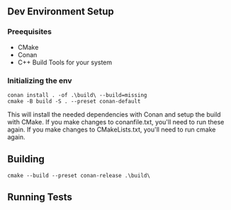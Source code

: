 ## Dev Environment Setup

### Preequisites

- CMake
- Conan
- C++ Build Tools for your system

### Initializing the env

```
conan install . -of .\build\ --build=missing
cmake -B build -S . --preset conan-default
```

This will install the needed dependencies with Conan and setup the build with CMake.
If you make changes to conanfile.txt, you'll need to run these again.
If you make changes to CMakeLists.txt, you'll need to run cmake again.

## Building

```
cmake --build --preset conan-release .\build\
```

## Running Tests
